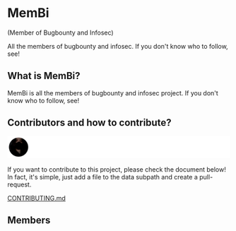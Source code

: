 # MemBi
(Member of Bugbounty and Infosec)

All the members of bugbounty and infosec. If you don't know who to follow, see!

## What is MemBi?
MemBi is all the members of bugbounty and infosec project. 
If you don't know who to follow, see!

## Contributors and how to contribute?
![](/CONTRIBUTORS.svg)

If you want to contribute to this project, please check the document below! In fact, it's simple, just add a file to the data subpath and create a pull-request.

[CONTRIBUTING.md](/CONTRIBUTING.md)

## Members

